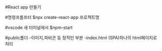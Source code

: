 
#React app 만들기

#명령프롬프터
$npx create-react-app 프로젝트명 

#vscode 새 터미널에서
$npm-start

#public폴더
-이미지,파비콘 등 정적인 부분
-index.html  (SPA)하나의 html페이지로 처리
